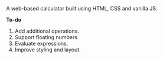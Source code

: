 A web-based calculator built using HTML, CSS and vanilla JS.

**To-do**
1. Add additional operations.
2. Support floating numbers.
3. Evaluate expressions. 
4. Improve styling and layout. 
